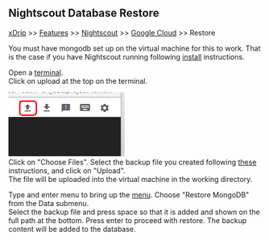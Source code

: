 ## Nightscout Database Restore
[xDrip](../../README.md) >> [Features](../Features_page.md) >> [Nightscout](../Nightscout_page.md) >> [Google Cloud](./GoogleCloud.md) >> Restore  
  
You must have mongodb set up on the virtual machine for this to work.  That is the case if you have Nightscout running following [install](./NS_Install.md) instructions.  
  
Open a [terminal](./Terminal.md).  
Click on upload at the top on the terminal.  
  
![](./images/Upload.png)  
Click on "Choose Files".  Select the backup file you created following [these](./DatabaseBackup.md) instructions, and click on "Upload".  
The file will be uploaded into the virtual machine in the working directory.  

Type and enter menu to bring up the [menu](./Menu.md).  Choose "Restore MongoDB" from the Data submenu.  
Select the backup file and press space so that it is added and shown on the full path at the bottom.  Press enter to proceed with restore.  The backup content will be added to the database.  
  
